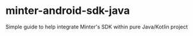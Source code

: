 # minter-android-sdk-java
Simple guide to help integrate Minter's SDK within pure Java/Kotlin project
